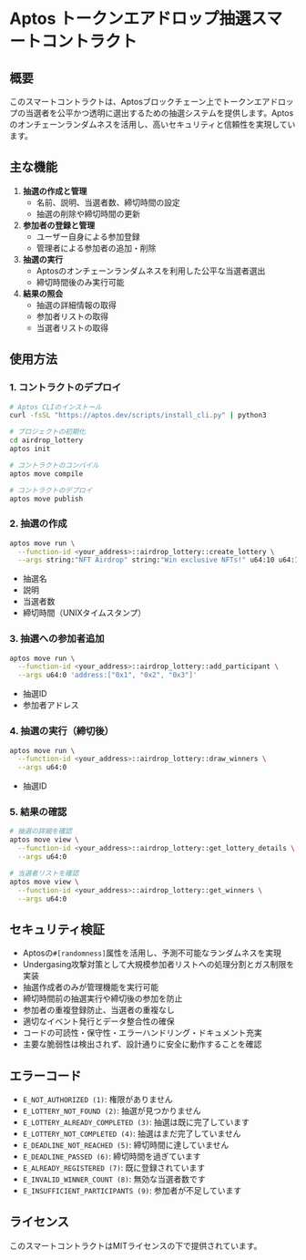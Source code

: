 # Aptos トークンエアドロップ抽選スマートコントラクト

## 概要

このスマートコントラクトは、Aptosブロックチェーン上でトークンエアドロップの当選者を公平かつ透明に選出するための抽選システムを提供します。Aptosのオンチェーンランダムネスを活用し、高いセキュリティと信頼性を実現しています。

## 主な機能

1. **抽選の作成と管理**
   - 名前、説明、当選者数、締切時間の設定
   - 抽選の削除や締切時間の更新
2. **参加者の登録と管理**
   - ユーザー自身による参加登録
   - 管理者による参加者の追加・削除
3. **抽選の実行**
   - Aptosのオンチェーンランダムネスを利用した公平な当選者選出
   - 締切時間後のみ実行可能
4. **結果の照会**
   - 抽選の詳細情報の取得
   - 参加者リストの取得
   - 当選者リストの取得

## 使用方法

### 1. コントラクトのデプロイ

```bash
# Aptos CLIのインストール
curl -fsSL "https://aptos.dev/scripts/install_cli.py" | python3

# プロジェクトの初期化
cd airdrop_lottery
aptos init

# コントラクトのコンパイル
aptos move compile

# コントラクトのデプロイ
aptos move publish
```

### 2. 抽選の作成

```bash
aptos move run \
  --function-id <your_address>::airdrop_lottery::create_lottery \
  --args string:"NFT Airdrop" string:"Win exclusive NFTs!" u64:10 u64:1717027200
```

- 抽選名
- 説明
- 当選者数
- 締切時間（UNIXタイムスタンプ）

### 3. 抽選への参加者追加

```bash
aptos move run \
  --function-id <your_address>::airdrop_lottery::add_participant \
  --args u64:0 'address:["0x1", "0x2", "0x3"]'
```
- 抽選ID
- 参加者アドレス

### 4. 抽選の実行（締切後）

```bash
aptos move run \
  --function-id <your_address>::airdrop_lottery::draw_winners \
  --args u64:0
```
- 抽選ID

### 5. 結果の確認

```bash
# 抽選の詳細を確認
aptos move view \
  --function-id <your_address>::airdrop_lottery::get_lottery_details \
  --args u64:0

# 当選者リストを確認
aptos move view \
  --function-id <your_address>::airdrop_lottery::get_winners \
  --args u64:0
```

## セキュリティ検証

- Aptosの`#[randomness]`属性を活用し、予測不可能なランダムネスを実現
- Undergasing攻撃対策として大規模参加者リストへの処理分割とガス制限を実装
- 抽選作成者のみが管理機能を実行可能
- 締切時間前の抽選実行や締切後の参加を防止
- 参加者の重複登録防止、当選者の重複なし
- 適切なイベント発行とデータ整合性の確保
- コードの可読性・保守性・エラーハンドリング・ドキュメント充実
- 主要な脆弱性は検出されず、設計通りに安全に動作することを確認

## エラーコード

- `E_NOT_AUTHORIZED (1)`: 権限がありません
- `E_LOTTERY_NOT_FOUND (2)`: 抽選が見つかりません
- `E_LOTTERY_ALREADY_COMPLETED (3)`: 抽選は既に完了しています
- `E_LOTTERY_NOT_COMPLETED (4)`: 抽選はまだ完了していません
- `E_DEADLINE_NOT_REACHED (5)`: 締切時間に達していません
- `E_DEADLINE_PASSED (6)`: 締切時間を過ぎています
- `E_ALREADY_REGISTERED (7)`: 既に登録されています
- `E_INVALID_WINNER_COUNT (8)`: 無効な当選者数です
- `E_INSUFFICIENT_PARTICIPANTS (9)`: 参加者が不足しています

## ライセンス

このスマートコントラクトはMITライセンスの下で提供されています。  